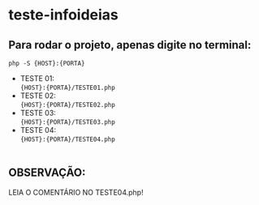 # teste-infoideias

## Para rodar o projeto, apenas digite no terminal:

`php -S {HOST}:{PORTA}`

- TESTE 01: <br/> `{HOST}:{PORTA}/TESTE01.php`
- TESTE 02: <br/> `{HOST}:{PORTA}/TESTE02.php`
- TESTE 03: <br/> `{HOST}:{PORTA}/TESTE03.php`
- TESTE 04: <br/> `{HOST}:{PORTA}/TESTE04.php`<br/><br/>

## OBSERVAÇÃO:

LEIA O COMENTÁRIO NO TESTE04.php!
